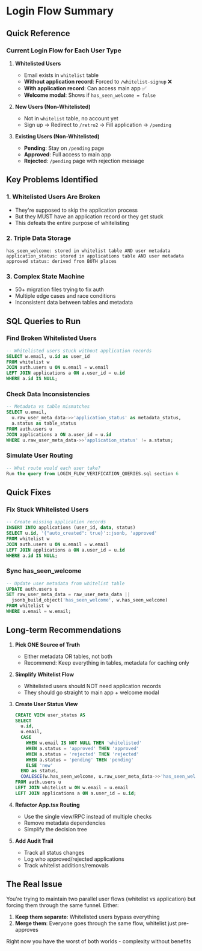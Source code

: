 # Login Flow Summary

## Quick Reference

### Current Login Flow for Each User Type

1. **Whitelisted Users**
   - Email exists in `whitelist` table
   - **Without application record**: Forced to `/whitelist-signup` ❌
   - **With application record**: Can access main app ✅
   - **Welcome modal**: Shows if `has_seen_welcome = false`

2. **New Users (Non-Whitelisted)**
   - Not in `whitelist` table, no account yet
   - Sign up → Redirect to `/retro2` → Fill application → `/pending`

3. **Existing Users (Non-Whitelisted)**
   - **Pending**: Stay on `/pending` page
   - **Approved**: Full access to main app
   - **Rejected**: `/pending` page with rejection message

## Key Problems Identified

### 1. Whitelisted Users Are Broken
- They're supposed to skip the application process
- But they MUST have an application record or they get stuck
- This defeats the entire purpose of whitelisting

### 2. Triple Data Storage
```
has_seen_welcome: stored in whitelist table AND user metadata
application_status: stored in applications table AND user metadata  
approved status: derived from BOTH places
```

### 3. Complex State Machine
- 50+ migration files trying to fix auth
- Multiple edge cases and race conditions
- Inconsistent data between tables and metadata

## SQL Queries to Run

### Find Broken Whitelisted Users
```sql
-- Whitelisted users stuck without application records
SELECT w.email, u.id as user_id
FROM whitelist w
JOIN auth.users u ON u.email = w.email
LEFT JOIN applications a ON a.user_id = u.id
WHERE a.id IS NULL;
```

### Check Data Inconsistencies
```sql
-- Metadata vs table mismatches
SELECT u.email,
  u.raw_user_meta_data->>'application_status' as metadata_status,
  a.status as table_status
FROM auth.users u
JOIN applications a ON a.user_id = u.id
WHERE u.raw_user_meta_data->>'application_status' != a.status;
```

### Simulate User Routing
```sql
-- What route would each user take?
Run the query from LOGIN_FLOW_VERIFICATION_QUERIES.sql section 6
```

## Quick Fixes

### Fix Stuck Whitelisted Users
```sql
-- Create missing application records
INSERT INTO applications (user_id, data, status)
SELECT u.id, '{"auto_created": true}'::jsonb, 'approved'
FROM whitelist w
JOIN auth.users u ON u.email = w.email
LEFT JOIN applications a ON a.user_id = u.id
WHERE a.id IS NULL;
```

### Sync has_seen_welcome
```sql
-- Update user metadata from whitelist table
UPDATE auth.users u
SET raw_user_meta_data = raw_user_meta_data || 
  jsonb_build_object('has_seen_welcome', w.has_seen_welcome)
FROM whitelist w
WHERE u.email = w.email;
```

## Long-term Recommendations

1. **Pick ONE Source of Truth**
   - Either metadata OR tables, not both
   - Recommend: Keep everything in tables, metadata for caching only

2. **Simplify Whitelist Flow**
   - Whitelisted users should NOT need application records
   - They should go straight to main app + welcome modal

3. **Create User Status View**
   ```sql
   CREATE VIEW user_status AS
   SELECT 
     u.id,
     u.email,
     CASE
       WHEN w.email IS NOT NULL THEN 'whitelisted'
       WHEN a.status = 'approved' THEN 'approved'
       WHEN a.status = 'rejected' THEN 'rejected'
       WHEN a.status = 'pending' THEN 'pending'
       ELSE 'new'
     END as status,
     COALESCE(w.has_seen_welcome, u.raw_user_meta_data->>'has_seen_welcome' = 'true', false) as has_seen_welcome
   FROM auth.users u
   LEFT JOIN whitelist w ON w.email = u.email
   LEFT JOIN applications a ON a.user_id = u.id;
   ```

4. **Refactor App.tsx Routing**
   - Use the single view/RPC instead of multiple checks
   - Remove metadata dependencies
   - Simplify the decision tree

5. **Add Audit Trail**
   - Track all status changes
   - Log who approved/rejected applications
   - Track whitelist additions/removals

## The Real Issue

You're trying to maintain two parallel user flows (whitelist vs application) but forcing them through the same funnel. Either:

1. **Keep them separate**: Whitelisted users bypass everything
2. **Merge them**: Everyone goes through the same flow, whitelist just pre-approves

Right now you have the worst of both worlds - complexity without benefits